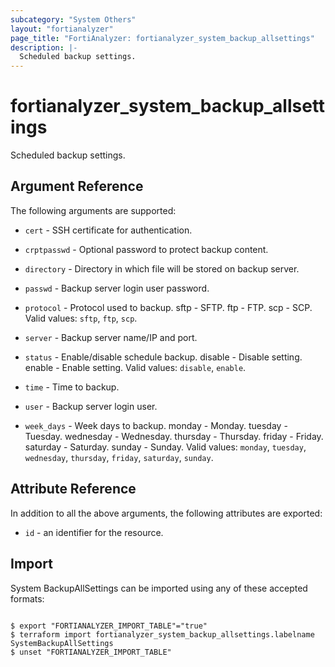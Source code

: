 ```yaml
---
subcategory: "System Others"
layout: "fortianalyzer"
page_title: "FortiAnalyzer: fortianalyzer_system_backup_allsettings"
description: |-
  Scheduled backup settings.
---
```


# fortianalyzer_system_backup_allsettings
Scheduled backup settings.

## Argument Reference


The following arguments are supported:


* `cert` - SSH certificate for authentication.
* `crptpasswd` - Optional password to protect backup content.
* `directory` - Directory in which file will be stored on backup server.
* `passwd` - Backup server login user password.
* `protocol` - Protocol used to backup. sftp - SFTP. ftp - FTP. scp - SCP. Valid values: `sftp`, `ftp`, `scp`.

* `server` - Backup server name/IP and port.
* `status` - Enable/disable schedule backup. disable - Disable setting. enable - Enable setting. Valid values: `disable`, `enable`.

* `time` - Time to backup.
* `user` - Backup server login user.
* `week_days` - Week days to backup. monday - Monday. tuesday - Tuesday. wednesday - Wednesday. thursday - Thursday. friday - Friday. saturday - Saturday. sunday - Sunday. Valid values: `monday`, `tuesday`, `wednesday`, `thursday`, `friday`, `saturday`, `sunday`.



## Attribute Reference

In addition to all the above arguments, the following attributes are exported:
* `id` - an identifier for the resource.

## Import

System BackupAllSettings can be imported using any of these accepted formats:
```

$ export "FORTIANALYZER_IMPORT_TABLE"="true"
$ terraform import fortianalyzer_system_backup_allsettings.labelname SystemBackupAllSettings
$ unset "FORTIANALYZER_IMPORT_TABLE"
```

